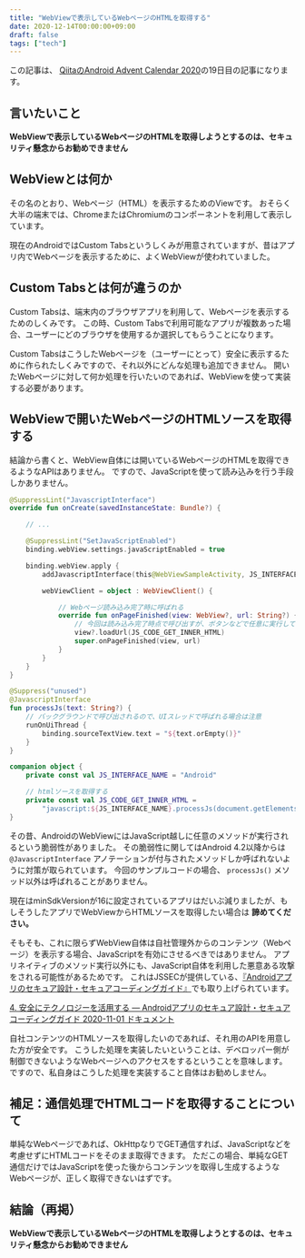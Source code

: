 ```yaml
---
title: "WebViewで表示しているWebページのHTMLを取得する"
date: 2020-12-14T00:00:00+09:00
draft: false
tags: ["tech"]
---
```


この記事は、 [QiitaのAndroid Advent Calendar 2020](https://qiita.com/advent-calendar/2020/android)の19日目の記事になります。

## 言いたいこと

**WebViewで表示しているWebページのHTMLを取得しようとするのは、セキュリティ懸念からお勧めできません**

## WebViewとは何か

その名のとおり、Webページ（HTML）を表示するためのViewです。
おそらく大半の端末では、ChromeまたはChromiumのコンポーネントを利用して表示しています。

現在のAndroidではCustom Tabsというしくみが用意されていますが、昔はアプリ内でWebページを表示するために、よくWebViewが使われていました。

## Custom Tabsとは何が違うのか

Custom Tabsは、端末内のブラウザアプリを利用して、Webページを表示するためのしくみです。
この時、Custom Tabsで利用可能なアプリが複数あった場合、ユーザーにどのブラウザを使用するか選択してもらうことになります。

Custom TabsはこうしたWebページを（ユーザーにとって）安全に表示するために作られたしくみですので、それ以外にどんな処理も追加できません。
開いたWebページに対して何か処理を行いたいのであれば、WebViewを使って実装する必要があります。

## WebViewで開いたWebページのHTMLソースを取得する

結論から書くと、WebView自体には開いているWebページのHTMLを取得できるようなAPIはありません。
ですので、JavaScriptを使って読み込みを行う手段しかありません。

``` kotlin
@SuppressLint("JavascriptInterface")
override fun onCreate(savedInstanceState: Bundle?) {

    // ...

    @SuppressLint("SetJavaScriptEnabled")
    binding.webView.settings.javaScriptEnabled = true

    binding.webView.apply {
        addJavascriptInterface(this@WebViewSampleActivity, JS_INTERFACE_NAME)

        webViewClient = object : WebViewClient() {

            // Webページ読み込み完了時に呼ばれる
            override fun onPageFinished(view: WebView?, url: String?) {        
                // 今回は読み込み完了時点で呼び出すが、ボタンなどで任意に実行してもよい
                view?.loadUrl(JS_CODE_GET_INNER_HTML)
                super.onPageFinished(view, url)
            }
        }
    }
}

@Suppress("unused")
@JavascriptInterface
fun processJs(text: String?) {
    // バックグラウンドで呼び出されるので、UIスレッドで呼ばれる場合は注意
    runOnUiThread {
        binding.sourceTextView.text = "${text.orEmpty()}"
    }
}

companion object {
    private const val JS_INTERFACE_NAME = "Android"

    // htmlソースを取得する
    private const val JS_CODE_GET_INNER_HTML =
        "javascript:${JS_INTERFACE_NAME}.processJs(document.getElementsByTagName('html')[0].outerHTML);"
}
```

その昔、AndroidのWebViewにはJavaScript越しに任意のメソッドが実行されるという脆弱性がありました。
その脆弱性に関してはAndroid 4.2以降からは `@JavascriptInterface` アノテーションが付与されたメソッドしか呼ばれないように対策が取られています。
今回のサンプルコードの場合、 `processJs()` メソッド以外は呼ばれることがありません。

現在はminSdkVersionが16に設定されているアプリはだいぶ減りましたが、もしそうしたアプリでWebViewからHTMLソースを取得したい場合は **諦めてください。**

そもそも、これに限らずWebView自体は自社管理外からのコンテンツ（Webページ）を表示する場合、JavaScriptを有効にさせるべきではありません。
アプリネイティブのメソッド実行以外にも、JavaScript自体を利用した悪意ある攻撃をされる可能性があるためです。
これはJSSECが提供している、[『Androidアプリのセキュア設計・セキュアコーディングガイド』](https://www.jssec.org/report/securecoding.html)でも取り上げられています。

[4\. 安全にテクノロジーを活用する — Androidアプリのセキュア設計・セキュアコーディングガイド 2020\-11\-01 ドキュメント](https://www.jssec.org/dl/android_securecoding/4_using_technology_in_a_safe_way.html#webview%E3%82%92%E4%BD%BF%E3%81%86)

自社コンテンツのHTMLソースを取得したいのであれば、それ用のAPIを用意した方が安全です。
こうした処理を実装したいということは、デベロッパー側が制御できないようなWebページへのアクセスをするということを意味します。
ですので、私自身はこうした処理を実装すること自体はお勧めしません。

## 補足：通信処理でHTMLコードを取得することについて

単純なWebページであれば、OkHttpなりでGET通信すれば、JavaScriptなどを考慮せずにHTMLコードをそのまま取得できます。
ただこの場合、単純なGET通信だけではJavaScriptを使った後からコンテンツを取得し生成するようなWebページが、正しく取得できないはずです。

## 結論（再掲）

**WebViewで表示しているWebページのHTMLを取得しようとするのは、セキュリティ懸念からお勧めできません**